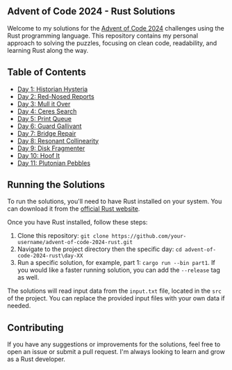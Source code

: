 ## Advent of Code 2024 - Rust Solutions

Welcome to my solutions for the [Advent of Code 2024](https://adventofcode.com/2024) challenges using the Rust programming language. This repository contains my personal approach to solving the puzzles, focusing on clean code, readability, and learning Rust along the way.

## Table of Contents

- [Day 1: Historian Hysteria](day-01)
- [Day 2: Red-Nosed Reports](day-02)
- [Day 3: Mull it Over](day-03)
- [Day 4: Ceres Search](day-04)
- [Day 5: Print Queue](day-05)
- [Day 6: Guard Gallivant](day-06)
- [Day 7: Bridge Repair](day-07)
- [Day 8: Resonant Collinearity](day-08)
- [Day 9: Disk Fragmenter](day-09)
- [Day 10: Hoof It](day-10)
- [Day 11: Plutonian Pebbles](day-11)

## Running the Solutions

To run the solutions, you'll need to have Rust installed on your system. You can download it from the [official Rust website](https://www.rust-lang.org/tools/install).

Once you have Rust installed, follow these steps:

1. Clone this repository: `git clone https://github.com/your-username/advent-of-code-2024-rust.git`
2. Navigate to the project directory then the specific day: `cd advent-of-code-2024-rust\day-XX`
3. Run a specific solution, for example, part 1: `cargo run --bin part1`. If you would like a faster running solution, you can add the `--release` tag as well.

The solutions will read input data from the `input.txt` file, located in the `src` of the project. You can replace the provided input files with your own data if needed.

## Contributing

If you have any suggestions or improvements for the solutions, feel free to open an issue or submit a pull request. I'm always looking to learn and grow as a Rust developer.
